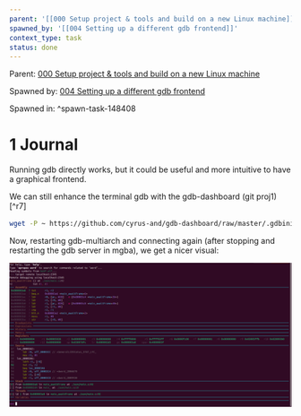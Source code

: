 ```yaml
---
parent: '[[000 Setup project & tools and build on a new Linux machine]]'
spawned_by: '[[004 Setting up a different gdb frontend]]'
context_type: task
status: done
---
```


Parent: [000 Setup project & tools and build on a new Linux machine](../000%20Setup%20project%20&%20tools%20and%20build%20on%20a%20new%20Linux%20machine.md)

Spawned by: [004 Setting up a different gdb frontend](004%20Setting%20up%20a%20different%20gdb%20frontend.md)

Spawned in: [<a name="spawn-task-148408" />^spawn-task-148408](004%20Setting%20up%20a%20different%20gdb%20frontend.md#spawn-task-148408)

# 1 Journal

Running gdb directly works, but it could be useful and more intuitive to have a graphical frontend.

We can still enhance the terminal gdb with the gdb-dashboard (git proj1)  \[<a name="r7" />^r7\]

````sh
wget -P ~ https://github.com/cyrus-and/gdb-dashboard/raw/master/.gdbinit
````

Now, restarting gdb-multiarch and connecting again (after stopping and restarting the gdb server in mgba), we get a nicer visual:

![Pasted image 20250612080203.png](../../../../../attachments/Pasted%20image%2020250612080203.png)
